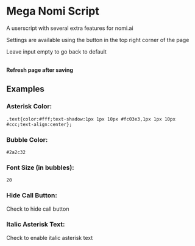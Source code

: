 
# Mega Nomi Script

A userscript with several extra features for nomi.ai

Settings are available using the button in the top right corner of the page

Leave input empty to go back to default<br><br>

**Refresh page after saving**

## Examples

### Asterisk Color:

```
.text{color:#fff;text-shadow:1px 1px 10px #fc03e3,1px 1px 10px #ccc;text-align:center};
``` 

### Bubble Color: 

```
#2a2c32
```

### Font Size (in bubbles): 

```
20
```

### Hide Call Button: 


Check to hide call button


### Italic Asterisk Text: 


Check to enable italic asterisk text

